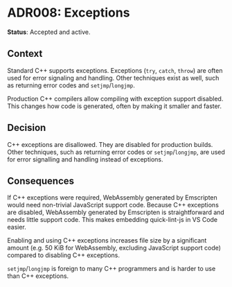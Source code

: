 # ADR008: Exceptions

**Status**: Accepted and active.

## Context

Standard C++ supports exceptions. Exceptions (`try`, `catch`, `throw`) are often
used for error signaling and handling. Other techniques exist as well, such as
returning error codes and `setjmp`/`longjmp`.

Production C++ compilers allow compiling with exception support disabled. This
changes how code is generated, often by making it smaller and faster.

## Decision

C++ exceptions are disallowed. They are disabled for production builds. Other
techniques, such as returning error codes or `setjmp`/`longjmp`, are used
for error signalling and handling instead of exceptions.

## Consequences

If C++ exceptions were required, WebAssembly generated by Emscripten would need
non-trivial JavaScript support code. Because C++ exceptions are disabled,
WebAssembly generated by Emscripten is straightforward and needs little support
code. This makes embedding quick-lint-js in VS Code easier.

Enabling and using C++ exceptions increases file size by a significant amount
(e.g. 50 KiB for WebAssembly, excluding JavaScript support code) compared to
disabling C++ exceptions.

`setjmp`/`longjmp` is foreign to many C++ programmers and is harder to use than
C++ exceptions.
